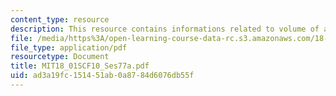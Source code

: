 ```yaml
---
content_type: resource
description: This resource contains informations related to volume of a wine glass.
file: /media/https%3A/open-learning-course-data-rc.s3.amazonaws.com/18-01sc-single-variable-calculus-fall-2010/ad3a19fc151451ab0a8784d6076db55f_MIT18_01SCF10_Ses77a.pdf
file_type: application/pdf
resourcetype: Document
title: MIT18_01SCF10_Ses77a.pdf
uid: ad3a19fc-1514-51ab-0a87-84d6076db55f
---
```

